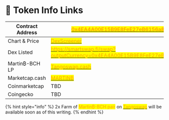 # 🍎 Token Info Links

| Contract Address | [<mark style="color:orange;">0x4EA4A00E15B9E8FeE27eB6156a865525083e9F71</mark>](https://www.smartscan.cash/address/0x4ea4a00e15b9e8fee27eb6156a865525083e9f71)                                                                                    |
| ---------------- | ------------------------------------------------------------------------------------------------------------------------------------------------------------------------------------------------------------------------------------------------- |
| Chart & Price    | [<mark style="color:orange;">DexScreener</mark>](https://dexscreener.com/smartbch/0x7b545548daba183fc779e656da09df6bd2b94f88)                                                                                                                     |
| Dex Listed       | [<mark style="color:orange;">https://smartswap.fi/swap?outputCurrency=0x4EA4A00E15B9E8FeE27eB6156a865525083e9F71</mark>](https://smartswap.fi/swap?outputCurrency=0x4EA4A00E15B9E8FeE27eB6156a865525083e9F71)<mark style="color:orange;">.</mark> |
| Martin₿-BCH LP   | [<mark style="color:orange;">Tangoswap.cash</mark>](https://tangoswap.cash/add/0x4EA4A00E15B9E8FeE27eB6156a865525083e9F71/0x3743eC0673453E5009310C727Ba4eaF7b3a1cc04)                                                                             |
| Marketcap.cash   | [<mark style="color:orange;">MARTINB</mark>](https://www.marketcap.cash/token/MARTINB)<mark style="color:orange;"></mark>                                                                                                                         |
| Coinmarketcap    | TBD                                                                                                                                                                                                                                               |
| Coingecko        | TBD                                                                                                                                                                                                                                               |

{% hint style="info" %}
2x Farm of <mark style="color:orange;">Martin₿-BCH pair</mark> on [<mark style="color:orange;">Tangoswap</mark>](https://tangoswap.cash) will be available soon as of this writing.
{% endhint %}
